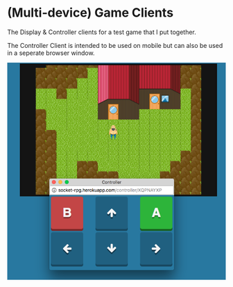 # (Multi-device) Game Clients 
The Display & Controller clients for a test game that I put together.

The Controller Client is intended to be used on mobile but can also be used in a seperate browser window.

![Screenshot of the both the display client and controller client in use](/screen-shot.png?raw=true)